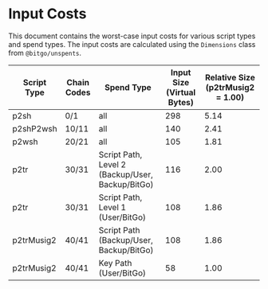 # Input Costs

This document contains the worst-case input costs for various script types and spend types.
The input costs are calculated using the `Dimensions` class from `@bitgo/unspents`.

| Script Type | Chain Codes | Spend Type                                       | Input Size (Virtual Bytes) | Relative Size (p2trMusig2 = 1.00) |
| ----------- | ----------- | ------------------------------------------------ | -------------------------- | --------------------------------- |
| p2sh        | 0/1         | all                                              | 298                        | 5.14                              |
| p2shP2wsh   | 10/11       | all                                              | 140                        | 2.41                              |
| p2wsh       | 20/21       | all                                              | 105                        | 1.81                              |
| p2tr        | 30/31       | Script Path, Level 2 (Backup/User, Backup/BitGo) | 116                        | 2.00                              |
| p2tr        | 30/31       | Script Path, Level 1 (User/BitGo)                | 108                        | 1.86                              |
| p2trMusig2  | 40/41       | Script Path (Backup/User, Backup/BitGo)          | 108                        | 1.86                              |
| p2trMusig2  | 40/41       | Key Path (User/BitGo)                            | 58                         | 1.00                              |

